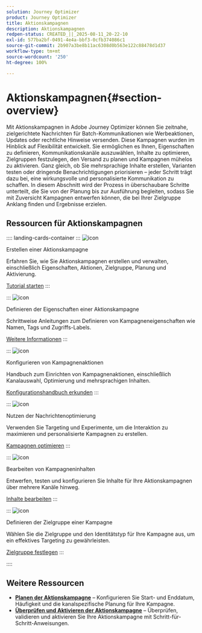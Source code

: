 ```yaml
---
solution: Journey Optimizer
product: Journey Optimizer
title: Aktionskampagnen
description: Aktionskampagnen
redpen-status: CREATED_||_2025-08-11_20-22-10
exl-id: 577ba2bf-0491-4e4a-bbf3-0cfb374086c1
source-git-commit: 2b907a3be8b11ac6308d0b563e122c88478d1d37
workflow-type: tm+mt
source-wordcount: '250'
ht-degree: 100%

---
```


# Aktionskampagnen{#section-overview}

Mit Aktionskampagnen in Adobe Journey Optimizer können Sie zeitnahe, zielgerichtete Nachrichten für Batch-Kommunikationen wie Werbeaktionen, Updates oder rechtliche Hinweise versenden. Diese Kampagnen wurden im Hinblick auf Flexibilität entwickelt. Sie ermöglichen es Ihnen, Eigenschaften zu definieren, Kommunikationskanäle auszuwählen, Inhalte zu optimieren, Zielgruppen festzulegen, den Versand zu planen und Kampagnen mühelos zu aktivieren. Ganz gleich, ob Sie mehrsprachige Inhalte erstellen, Varianten testen oder dringende Benachrichtigungen priorisieren – jeder Schritt trägt dazu bei, eine wirkungsvolle und personalisierte Kommunikation zu schaffen. In diesem Abschnitt wird der Prozess in überschaubare Schritte unterteilt, die Sie von der Planung bis zur Ausführung begleiten, sodass Sie mit Zuversicht Kampagnen entwerfen können, die bei Ihrer Zielgruppe Anklang finden und Ergebnisse erzielen.

## Ressourcen für Aktionskampagnen

:::: landing-cards-container
:::
![icon](https://cdn.experienceleague.adobe.com/icons/circle-play.svg?lang=de)

Erstellen einer Aktionskampagne

Erfahren Sie, wie Sie Aktionskampagnen erstellen und verwalten, einschließlich Eigenschaften, Aktionen, Zielgruppe, Planung und Aktivierung.

[Tutorial starten](../using/campaigns/create-campaign.md)
:::

:::
![icon](https://cdn.experienceleague.adobe.com/icons/gear.svg?lang=de)

Definieren der Eigenschaften einer Aktionskampagne

Schrittweise Anleitungen zum Definieren von Kampagneneigenschaften wie Namen, Tags und Zugriffs-Labels.

[Weitere Informationen](../using/campaigns/campaign-properties.md)
:::

:::
![icon](https://cdn.experienceleague.adobe.com/icons/list-check.svg?lang=de)

Konfigurieren von Kampagnenaktionen

Handbuch zum Einrichten von Kampagnenaktionen, einschließlich Kanalauswahl, Optimierung und mehrsprachigen Inhalten.

[Konfigurationshandbuch erkunden](../using/campaigns/campaign-action.md)
:::

:::
![icon](https://cdn.experienceleague.adobe.com/icons/bullseye.svg?lang=de)

Nutzen der Nachrichtenoptimierung

Verwenden Sie Targeting und Experimente, um die Interaktion zu maximieren und personalisierte Kampagnen zu erstellen.

[Kampagnen optimieren](../using/campaigns/campaigns-message-optimization.md)
:::

:::
![icon](https://cdn.experienceleague.adobe.com/icons/pencil-alt.svg?lang=de)

Bearbeiten von Kampagneninhalten

Entwerfen, testen und konfigurieren Sie Inhalte für Ihre Aktionskampagnen über mehrere Kanäle hinweg.

[Inhalte bearbeiten](../using/campaigns/campaign-content.md)
:::

:::
![icon](https://cdn.experienceleague.adobe.com/icons/users.svg?lang=de)

Definieren der Zielgruppe einer Kampagne

Wählen Sie die Zielgruppe und den Identitätstyp für Ihre Kampagne aus, um ein effektives Targeting zu gewährleisten.

[Zielgruppe festlegen](../using/campaigns/campaign-audience.md)
:::

::::


## Weitere Ressourcen

- **[Planen der Aktionskampagne](../using/campaigns/campaign-schedule.md)** – Konfigurieren Sie Start- und Enddatum, Häufigkeit und die kanalspezifische Planung für Ihre Kampagne.
- **[Überprüfen und Aktivieren der Aktionskampagne](../using/campaigns/review-activate-campaign.md)** – Überprüfen, validieren und aktivieren Sie Ihre Aktionskampagne mit Schritt-für-Schritt-Anweisungen.
